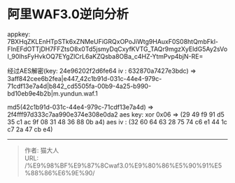 # 阿里WAF3.0逆向分析


appkey: 7BXHqZKLEnHTpSTk6xZNMeUFiGRQxOPoJiWtg9HAuxF0S08htQmbFkl-FInEFdOTTjDH7FFZtsO8x0Td5jsmyDqCxyfKVTG_TAQr9mgzXyEldG5Ay2sVoI_90lhsFyHvkOQ7EYgZlCrL6aKZQsba8OBa_c4HZ-YtmPvp4bjN-RE=

经过AES解密(key: 24e96202f2d6fe64 iv : 632870a7427e3bdc)
=> 3aff842cee6b2fea|e447_42c1b91d-031c-44e4-979c-71cdf13e7a4d|b842_cd5505fa-00b9-4a25-b990-bd10eb9e4b2b|m.yundun.waf.1

md5(42c1b91d-031c-44e4-979c-71cdf13e7a4d) => 2f4fff97d333c7aa990e374e308e0da2
aes key: xor 0x06 => (29 49 f9 91 d5 35 c1 ac 9f 08 31 48 36 88 0b a4)
aes iv : (32 60 64 63 28 75 74 c6 e1 44 1c c7 2a 47 cb e4)


---

> 作者: 猫大人  
> URL: /%E9%98%BF%E9%87%8Cwaf3.0%E9%80%86%E5%90%91%E5%88%86%E6%9E%90/  

